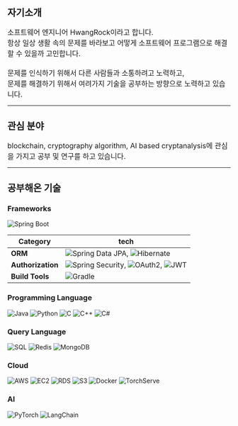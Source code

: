 자기소개
---
<span style="font-size: 16px;">
소프트웨어 엔지니어 HwangRock이라고 합니다.<br>
항상 일상 생활 속의 문제를 바라보고 어떻게 소프트웨어 프로그램으로 해결할 수 있을까 고민합니다.<br><br>
문제를 인식하기 위해서 다른 사람들과 소통하려고 노력하고,<br> 문제를 해결하기 위해서 여려가지 기술을 공부하는 방향으로 노력하고 있습니다.
</span>

---

## 관심 분야
<span style="font-size: 16px;">
blockchain, cryptography algorithm, AI based cryptanalysis에 관심을 가지고 공부 및 연구를 하고 있습니다.
</span>

---

## 공부해온 기술
### Frameworks
![Spring Boot](https://img.shields.io/badge/-Spring%20Boot-05122A?style=flat&logo=springboot&logoColor=6DB33F)

| Category       | tech                                                                                                                                                                                                                                                                                                                       |
|----------------|----------------------------------------------------------------------------------------------------------------------------------------------------------------------------------------------------------------------------------------------------------------------------------------------------------------------------|
| **ORM**        | ![Spring Data JPA](https://img.shields.io/badge/-Spring%20Data%20JPA-05122A?style=flat&logo=spring&logoColor=6DB33F), ![Hibernate](https://img.shields.io/badge/-Hibernate-05122A?style=flat&logo=hibernate&logoColor=59666C)                                                                                              |
| **Authorization** | ![Spring Security](https://img.shields.io/badge/-Spring%20Security-05122A?style=flat&logo=springsecurity&logoColor=6DB33F), ![OAuth2](https://img.shields.io/badge/-OAuth2-05122A?style=flat&logo=oauth&logoColor=3EAAAF), ![JWT](https://img.shields.io/badge/-JWT-05122A?style=flat&logo=jsonwebtokens&logoColor=000000) |
| **Build Tools** | ![Gradle](https://img.shields.io/badge/-Gradle-05122A?style=flat&logo=gradle&logoColor=02303A)                                                                                                                                                                                                                             |

### Programming  Language
![Java](https://img.shields.io/badge/-Java-05122A?style=flat&logo=java) 
![Python](https://img.shields.io/badge/-Python-05122A?style=flat&logo=python)
![C](https://img.shields.io/badge/-C-05122A?style=flat&logo=c&logoColor=A8B9CC)
![C++](https://img.shields.io/badge/-C++-05122A?style=flat&logo=c%2B%2B&logoColor=00599C)
![C#](https://img.shields.io/badge/-C%23-05122A?style=flat&logo=c-sharp&logoColor=239120)

### Query Language
![SQL](https://img.shields.io/badge/-SQL-05122A?style=flat&logo=postgresql&logoColor=336791)
![Redis](https://img.shields.io/badge/-Redis-05122A?style=flat&logo=redis&logoColor=DC382D)
![MongoDB](https://img.shields.io/badge/-MongoDB-05122A?style=flat&logo=mongodb&logoColor=47A248)

### Cloud
![AWS](https://img.shields.io/badge/-AWS-05122A?style=flat&logo=amazon-aws&logoColor=FF9900)
![EC2](https://img.shields.io/badge/-EC2-05122A?style=flat&logo=amazon-aws&logoColor=FF9900)
![RDS](https://img.shields.io/badge/-RDS-05122A?style=flat&logo=amazon-aws&logoColor=527FFF)
![S3](https://img.shields.io/badge/-S3-05122A?style=flat&logo=amazon-aws&logoColor=569A31)
![Docker](https://img.shields.io/badge/-Docker-05122A?style=flat&logo=docker&logoColor=2496ED)
![TorchServe](https://img.shields.io/badge/-TorchServe-05122A?style=flat&logo=pytorch&logoColor=EE4C2C)

### AI
![PyTorch](https://img.shields.io/badge/-PyTorch-05122A?style=flat&logo=pytorch&logoColor=EE4C2C)
![LangChain](https://img.shields.io/badge/-LangChain-05122A?style=flat&logo=langchain&logoColor=FFD700)

